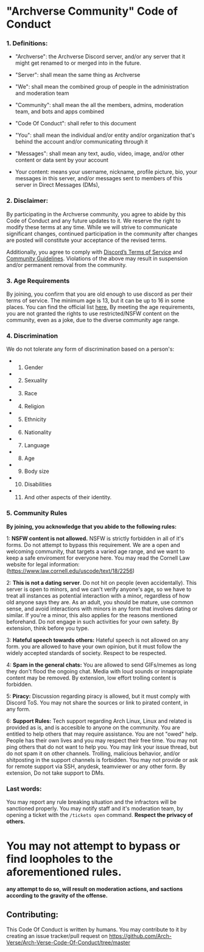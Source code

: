 # "Archverse Community" Code of Conduct

### 1. Definitions:

- "Archverse":  the Archverse Discord server, and/or any server that it might get renamed to or merged into in
the future.

- "Server": shall mean the same thing as Archverse

- "We": shall mean the combined group of people in the administration and moderation team

- "Community": shall mean the all the members, admins, moderation team, and bots and apps combined

- "Code Of Conduct": shall refer to this document

- "You": shall mean the individual and/or entity and/or organization that's behind the account and/or communicating
  through it

- "Messages": shall mean any text, audio, video, image, and/or other content or data sent by your account

- Your content: means your username, nickname, profile picture, bio, your messages in this server, and/or messages sent to
  members of this server in Direct Messages (DMs), 

### 2. Disclaimer:
By participating in the Archverse community, you agree to abide by this Code of Conduct and any future updates to it. We
reserve the right to modify these terms at any time. While we will strive to communicate significant changes, continued
participation in the community after changes are posted will constitute your acceptance of the revised terms.

Additionally, you agree to comply with [Discord’s Terms of Service](https://discord.com/terms) and [Community
Guidelines](https://discord.com/guidelines). Violations of the above may result in suspension and/or permanent
removal from the community.

### 3. Age Requirements

By joining, you confirm that you are old enough to use discord as per their terms of service. The minimum age is 13, but
it can be up to 16 in some places. You can find the official list
[here.](https://support.discord.com/hc/en-us/articles/360040724612-Why-is-Discord-asking-for-my-birthday) 
By meeting the age requirements, you are not granted the rights to use restricted/NSFW content on the community, even as a joke, due to the diverse community age range.

### 4. Discrimination

We do not tolerate any form of discrimination based on a person's:

- 1. Gender
- 2. Sexuality
- 3. Race
- 4. Religion
- 5. Ethnicity
- 6. Nationality
- 7. Language
- 8. Age
- 9. Body size
- 10. Disabilities
- 11. And other aspects of their identity.


### 5. Community Rules

**By joining, you acknowledge that you abide to the following rules:**

  1: **NSFW content is not allowed.**
  NSFW is strictly forbidden in all of it's forms. Do not attempt to bypass this requirement.
  We are a open and welcoming community, that targets a varied age range, and we want to keep a safe enviroment for everyone here.
  You may read the Cornell Law website for legal information: (https://www.law.cornell.edu/uscode/text/18/2256)

  2: **This is not a dating server**.
  Do not hit on people (even accidentally). This server is open to minors, and we can't
  verify anyone's age, so we have to treat all instances as potential interaction with a minor, regardless of how old
  anyone says they are. As an adult, you should be mature, use common sense, and avoid interactions with minors in any form that involves dating or similar.
  If you're a minor, this also applies for the reasons mentioned beforehand. Do not engage in such activities for your own safety.
  By extension, think before you type.

  3: **Hateful speech towards others:**
  Hateful speech is not allowed on any form. you are allowed to have your own opinion, but it must follow the widely accepted standards of society. Respect to be respected.

  4: **Spam in the general chats:** You are allowed to send GIFs/memes as long they don't flood the ongoing chat.
     Media with loud sounds or innapropiate content may be removed. By extension, low effort trolling content is forbidden.

  5: **Piracy:**
  Discussion regarding piracy is allowed, but it must comply with Discord ToS.
  You may not share the sources or link to pirated content, in any form. 

  6: **Support Rules:**
  Tech support regarding Arch Linux, Linux and related is provided as is, and is accesible to anyone on the community.
  You are entitled to help others that may require assistance.
  You are not "owed" help. People has their own lives and you may respect their free time.
  You may not ping others that do not want to help you.
  You may link your issue thread, but do not spam it on other channels.
  Trolling, malicious behavior, and/or shitposting in the support channels is forbidden.
  You may not provide or ask for remote support via SSH, anydesk, teamviewer or any other form. By extension, Do not take support to DMs.
  
### Last words:

You may report any rule breaking situation and the infractors will be sanctioned properly. 
You may notify staff and it's moderation team, by opening a ticket with the `/tickets open` command.
**Respect the privacy of others.**

# You may not attempt to bypass or find loopholes to the aforementioned rules.
  **any attempt to do so, will result on moderation actions, and sactions according to the gravity of the offense.**


## Contributing:

This Code Of Conduct is written by humans. You may contribute to it by creating an issue tracker/pull request on
https://github.com/Arch-Verse/Arch-Verse-Code-Of-Conduct/tree/master

<!-- this is never gonna render in the readme, so here i go: -->
<!-- made and written with love on neovim. Original document by @ingenarel, revision by hazelshantz -->
<!-- pretty please don't remove this -->
